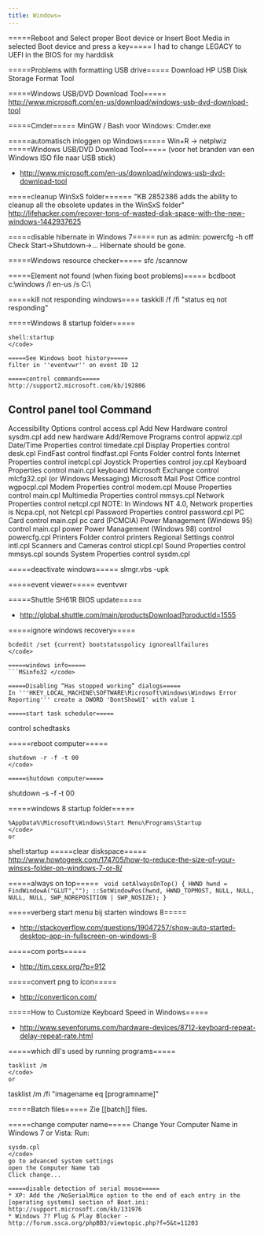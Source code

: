 ```yaml
---
title: Windows=
---
```

=====Reboot and Select proper Boot device or Insert Boot Media in selected Boot device and press a key=====
I had to change LEGACY to UEFI in the BIOS for my harddisk

=====Problems with formatting USB drive=====
Download HP USB Disk Storage Format Tool

=====Windows USB/DVD Download Tool=====
http://www.microsoft.com/en-us/download/windows-usb-dvd-download-tool

=====Cmder=====
MinGW / Bash voor Windows: Cmder.exe

=====automatisch inloggen op Windows=====
  Win+R -> netplwiz
=====Windows USB/DVD Download Tool=====
(voor het branden van een Windows ISO file naar USB stick)
* http://www.microsoft.com/en-us/download/windows-usb-dvd-download-tool

=====cleanup WinSxS folder======
"KB 2852386 adds the ability to cleanup all the obsolete updates in the WinSxS folder"
http://lifehacker.com/recover-tons-of-wasted-disk-space-with-the-new-windows-1442937625

=====disable hibernate in Windows 7=====
run as admin:
  powercfg -h off
Check Start->Shutdown->... Hibernate should be gone.

=====Windows resource checker=====
  sfc /scannow
  
=====Element not found (when fixing boot problems)=====
  bcdboot c:\windows /l en-us /s C:\

=====kill not responding windows====
  taskkill /f /fi "status eq not responding"

=====Windows 8 startup folder=====
```
shell:startup
</code>

=====See Windows boot history=====
filter in ''eventvwr'' on event ID 12

=====control commands=====
http://support2.microsoft.com/kb/192806
```
Control panel tool             Command
   -----------------------------------------------------------------
   Accessibility Options          control access.cpl
   Add New Hardware               control sysdm.cpl add new hardware
   Add/Remove Programs            control appwiz.cpl
   Date/Time Properties           control timedate.cpl
   Display Properties             control desk.cpl
   FindFast                       control findfast.cpl
   Fonts Folder                   control fonts
   Internet Properties            control inetcpl.cpl
   Joystick Properties            control joy.cpl
   Keyboard Properties            control main.cpl keyboard
   Microsoft Exchange             control mlcfg32.cpl
      (or Windows Messaging)
   Microsoft Mail Post Office     control wgpocpl.cpl
   Modem Properties               control modem.cpl
   Mouse Properties               control main.cpl
   Multimedia Properties          control mmsys.cpl
   Network Properties             control netcpl.cpl
                                  NOTE: In Windows NT 4.0, Network
                                  properties is Ncpa.cpl, not Netcpl.cpl
   Password Properties            control password.cpl
   PC Card                        control main.cpl pc card (PCMCIA)
   Power Management (Windows 95)  control main.cpl power
   Power Management (Windows 98)  control powercfg.cpl
   Printers Folder                control printers
   Regional Settings              control intl.cpl
   Scanners and Cameras           control sticpl.cpl
   Sound Properties               control mmsys.cpl sounds
   System Properties              control sysdm.cpl
</code>

=====deactivate windows=====
  slmgr.vbs -upk
  
=====event viewer=====
  eventvwr
  
=====Shuttle SH61R BIOS update=====
* http://global.shuttle.com/main/productsDownload?productId=1555

=====ignore windows recovery=====
```
bcdedit /set {current} bootstatuspolicy ignoreallfailures
</code>

=====windows info=====
```MSinfo32 </code>

=====Disabling “Has stopped working” dialogs=====
In '''HKEY_LOCAL_MACHINE\SOFTWARE\Microsoft\Windows\Windows Error Reporting''' create a DWORD 'DontShowUI' with value 1

=====start task scheduler=====
```
control schedtasks
</code>

=====reboot computer=====
```
shutdown -r -f -t 00
</code>

=====shutdown computer=====
```
shutdown -s -f -t 00
</code>

=====windows 8 startup folder=====
```
%AppData%\Microsoft\Windows\Start Menu\Programs\Startup
</code>
or
```
shell:startup
</code>
=====clear diskspace=====
http://www.howtogeek.com/174705/how-to-reduce-the-size-of-your-winsxs-folder-on-windows-7-or-8/

=====always on top=====
<code c>
void setAlwaysOnTop() {
  HWND hwnd = FindWindowA("GLUT","");
  ::SetWindowPos(hwnd, HWND_TOPMOST, NULL, NULL, NULL, NULL, SWP_NOREPOSITION | SWP_NOSIZE);
}
</code>

=====verberg start menu bij starten windows 8=====
* http://stackoverflow.com/questions/19047257/show-auto-started-desktop-app-in-fullscreen-on-windows-8

=====com ports=====
* http://tim.cexx.org/?p=912

=====convert png to icon=====
* http://converticon.com/

=====How to Customize Keyboard Speed in Windows=====
* http://www.sevenforums.com/hardware-devices/8712-keyboard-repeat-delay-repeat-rate.html

=====which dll's used by running programs=====
```
tasklist /m
</code>
or
```
tasklist /m /fi "imagename eq [programname]"
</code>

=====Batch files=====
Zie [[batch]] files.

=====change computer name=====
Change Your Computer Name in Windows 7 or Vista:
Run:
```
sysdm.cpl
</code>
go to advanced system settings
open the Computer Name tab
Click change...

=====disable detection of serial mouse=====
* XP: Add the /NoSerialMice option to the end of each entry in the [operating systems] section of Boot.ini: http://support.microsoft.com/kb/131976
* Windows 7? Plug & Play Blocker - http://forum.ssca.org/phpBB3/viewtopic.php?f=5&t=11203
